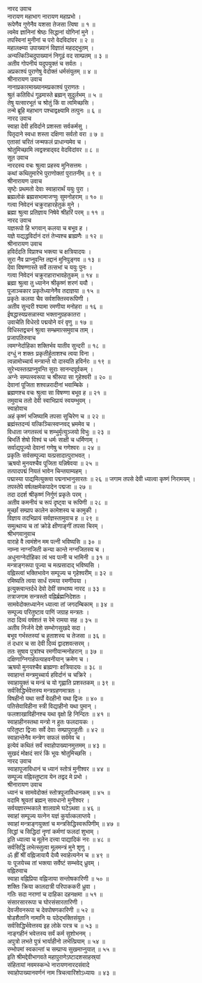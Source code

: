 नारद उवाच  
नारायण महाभाग नारायण महाप्रभो ।  
रूपेणैव गुणेनैव यशसा तेजसा त्विषा ॥ १ ॥  
त्वमेव ज्ञानिनां श्रेष्ठः सिद्धानां योगिनां मुने ।  
तपस्विनां मुनीनां च परो वेदविदांवर ॥ २ ॥  
महालक्ष्म्या उपाख्यानं विज्ञातं महदद्भुतम् ।  
अन्यत्किञ्चिदुपाख्यानं निगूढं वद साम्प्रतम् ॥ ३ ॥  
अतीव गोपनीयं यदुपयुक्तं च सर्वतः ।  
अप्रकाश्यं पुराणेषु वेदोक्तं धर्मसंयुतम् ॥ ४ ॥  
श्रीनारायण उवाच  
नानाप्रकारमाख्यानमप्रकाश्यं पुराणतः ।  
श्रुतं कतिविधं गूढमास्ते ब्रह्मन् सुदुर्लभम् ॥ ५ ॥  
तेषु यत्सारभूतं च श्रोतुं किं वा त्वमिच्छसि ।  
तन्मे ब्रूहि महाभाग पश्चाद्वक्ष्यामि तत्पुनः ॥ ६ ॥  
नारद उवाच  
स्वाहा देवी हविर्दाने प्रशस्ता सर्वकर्मसु ।  
पितृदाने स्वधा शस्ता दक्षिणा सर्वतो वरा ॥ ७ ॥  
एतासां चरितं जन्मफलं प्राधान्यमेव च ।  
श्रोतुमिच्छामि त्वद्वक्त्राद्‌वद वेदविदांवर ॥ ८ ॥  
सूत उवाच  
नारदस्य वचः श्रुत्वा प्रहस्य मुनिसत्तमः ।  
कथां कथितुमारेभे पुराणोक्तां पुरातनीम् ॥ ९ ॥  
श्रीनारायण उवाच  
सृष्टेः प्रथमतो देवाः स्वाहारार्थं ययुः पुरा ।  
ब्रह्मलोकं ब्रह्मसभामाजग्मुः सुमनोहराम् ॥ १० ॥  
गत्वा निवेदनं चक्रुराहारहेतुकं मुने ।  
ब्रह्मा श्रुत्वा प्रतिज्ञाय निषेवे श्रीहरिं परम् ॥ ११ ॥  
नारद उवाच  
यज्ञरूपो हि भगवान् कलया च बभूव ह ।  
यज्ञे यद्यद्धविर्दानं दत्तं तेभ्यश्च ब्राह्मणैः ॥ १२ ॥  
श्रीनारायण उवाच  
हविर्ददति विप्राश्च भक्त्या च क्षत्रियादयः ।  
सुरा नैव प्राप्नुवन्ति तद्दानं मुनिपुङ्‌गव ॥ १३ ॥  
देवा विषण्णास्ते सर्वे तत्सभां च ययुः पुनः ।  
गत्वा निवेदनं चक्रुराहाराभावहेतुकम् ॥ १४ ॥  
ब्रह्मा श्रुत्वा तु ध्यानेन श्रीकृष्णं शरणं ययौ ।  
पूजाञ्चकार प्रकृतेध्यानेनैव तदाज्ञया ॥ १५ ॥  
प्रकृतेः कलया चैव सर्वशक्तिस्वरूपिणी ।  
अतीव सुन्दरी श्यामा रमणीया मनोहरा ॥ १६ ॥  
ईषद्धास्यप्रसन्नास्या भक्तानुग्रहकातरा ।  
उवाचेति विधेरग्रे पद्मयोने वरं वृणु ॥ १७ ॥  
विधिस्तद्वचनं श्रुत्वा सम्भ्रमात्समुवाच ताम् ।  
प्रजापतिरुवाच  
त्वमग्नेर्दाहिका शक्तिर्भव यातीव सुन्दरी ॥ १८ ॥  
दग्धुं न शक्तः प्रकृतीर्हुताशश्च त्वया विना ।  
त्वन्नामोच्चार्य मन्त्रान्ते यो दास्यति हविर्नरः ॥ १९ ॥  
सुरेभ्यस्तत्प्राप्नुवन्ति सुराः सानन्दपूर्वकम् ।  
अग्नेः सम्पत्स्वरूपा च श्रीरूपा सा गृहेश्वरी ॥ २० ॥  
देवानां पूजिता शश्वन्नरादीनां भवाम्बिके ।  
ब्रह्मणश्च वचः श्रुत्वा सा विषण्णा बभूव ह ॥ २१ ॥  
तमुवाच ततो देवी स्वाभिप्रायं स्वयम्भुवम् ।  
स्वाहोवाच  
अहं कृष्णं भजिष्यामि तपसा सुचिरेण च ॥ २२ ॥  
ब्रह्मंस्तदन्यं यत्किञ्चित्स्वप्नवद्‌ भ्रममेव च ।  
विधाता जगतस्त्वं च शम्भुर्मृत्युञ्जयो विभुः ॥ २३ ॥  
बिभर्ति शेषो विश्वं च धर्मः साक्षी च धर्मिणाम् ।  
सर्वाद्यपूज्यो देवानां गणेषु च गणेश्वरः ॥ २४ ॥  
प्रकृतिः सर्वसम्पूज्या यत्प्रसादात्पुराभवत् ।  
ऋषयो मुनयश्चैव पूजिता यन्निषेवया ॥ २५ ॥  
तत्पादपद्मं नियतं भावेन चिन्तयाम्यहम् ।  
पद्मास्या पाद्यमित्युक्त्वा पद्मनाभानुसारतः ॥ २६ ॥
जगाम तपसे देवी ध्यात्वा कृष्णं निरामयम् ।  
तपस्तेपे वर्षलक्षमेकपादेन पद्मजा ॥ २७ ॥  
तदा ददर्श श्रीकृष्णं निर्गुणं प्रकृतेः परम् ।  
अतीव कमनीयं च रूपं दृष्ट्वा च रूपिणी ॥ २८ ॥  
मूर्च्छां सम्प्राप कालेन कामेशस्य च कामुकी ।  
विज्ञाय तदभिप्रायं सर्वज्ञस्तामुवाच ह ॥ २९ ॥  
समुत्थाप्य च तां क्रोडे क्षीणाङ्‌गीं तपसा चिरम् ।  
श्रीभगवानुवाच  
वाराहे वै त्वमंशेन मम पत्नी भविष्यसि ॥ ३० ॥  
नाम्ना नाग्नजिती कन्या कान्ते नग्नजितस्य च ।  
अधुनाग्नेर्दाहिका त्वं भव पत्नी च भामिनी ॥ ३१ ॥  
मन्त्राङ्‌गरूपा पूज्या च मत्प्रसादाद्‌ भविष्यसि ।  
वह्निस्त्वां भक्तिभावेन सम्पूज्य च गृहेश्वरीम् ॥ ३२ ॥  
रमिष्यति त्वया सार्धं रामया रमणीयया ।  
इत्युक्त्वान्तर्दधे देवो देवीं सम्भाष्य नारद ॥ ३३ ॥  
तत्राजगाम सन्त्रस्तो वह्निर्ब्रह्मनिदेशतः ।  
सामवेदोक्तध्यानेन ध्यात्वा तां जगदम्बिकाम् ॥ ३४ ॥  
सम्पूज्य परितुष्टाव पाणिं जग्राह मन्त्रतः ।  
तदा दिव्यं वर्षशतं स रेमे रामया सह ॥ ३५ ॥  
अतीव निर्जने देशे सम्भोगसुखदे सदा ।  
बभूव गर्भस्तस्यां च हुताशस्य च तेजसा ॥ ३६ ॥  
तं दधार च सा देवी दिव्यं द्वादशवत्सरम् ।  
ततः सुषाव पुत्रांश्च रमणीयान्मनोहरान् ॥ ३७ ॥  
दक्षिणाग्निगार्हपत्याहवनीयान् क्रमेण च ।  
ऋषयो मुनयश्चैव ब्राह्मणाः क्षत्रियादयः ॥ ३८ ॥  
स्वाहान्तं मन्त्रमुच्चार्य हविर्दानं च चक्रिरे ।  
स्वाहायुक्तं च मन्त्रं च यो गृह्णाति प्रशस्तकम् ॥ ३९ ॥  
सर्वसिद्धिर्भवेत्तस्य मन्त्रग्रहणमात्रतः ।  
विषहीनो यथा सर्पो वेदहीनो यथा द्विजः ॥ ४० ॥  
पतिसेवाविहीना स्त्री विद्याहीनो यथा पुमान् ।  
फलशाखाविहीनश्च यथा वृक्षो हि निन्दितः ॥ ४१ ॥  
स्वाहाहीनस्तथा मन्त्रो न हुतः फलदायकः ।  
परितुष्टा द्विजाः सर्वे देवाः सम्प्रापुराहुतीः ॥ ४२ ॥  
स्वाहान्तेनैव मन्त्रेण सफलं सर्वमेव च ।  
इत्येवं कथितं सर्वं स्वाहोपाख्यानमुत्तमम् ॥ ४३ ॥  
सुखदं मोक्षदं सारं किं भूयः श्रोतुमिच्छसि ।  
नारद उवाच  
स्वाहापूजाविधानं च ध्यानं स्तोत्रं मुनीश्वर ॥ ४४ ॥  
सम्पूज्य वह्निस्तुष्टाव येन तद्वद मे प्रभो ।  
श्रीनारायण उवाच  
ध्यानं च सामवेदोक्तं स्तोत्रपूजाविधानकम् ॥ ४५ ॥  
वदामि श्रूयतां ब्रह्मन् सावधानो मुनीश्वर ।  
सर्वयज्ञारम्भकाले शालग्रामे घटेऽथवा ॥ ४६ ॥  
स्वाहां सम्पूज्य यत्नेन यज्ञं कुर्यात्कलाप्तये ।  
स्वाहां मन्त्राङ्‌गयुक्तां च मन्त्रसिद्धिस्वरूपिणीम् ॥ ४७ ॥  
सिद्धां च सिद्धिदां नॄणां कर्मणां फलदां शुभाम् ।  
इति ध्यात्वा च मूलेन दत्त्वा पाद्यादिकं नरः ॥ ४८ ॥  
सर्वसिद्धिं लभेत्स्तुत्वा मूलमन्त्रं मुने शृणु ।  
ॐ ह्रीं श्रीं वह्निजायायै देव्यै स्वाहेत्यनेन च ॥ ४९ ॥  
यः पूजयेच्च तां भक्त्या सर्वेष्टं सम्भवेद्‌ ध्रुवम् ।  
वह्निरुवाच  
स्वाहा वह्निप्रिया वह्निजाया सन्तोषकारिणी ॥ ५० ॥  
शक्तिः क्रिया कालदात्री परिपाककरी ध्रुवा ।  
गतिः सदा नराणां च दाहिका दहनक्षमा ॥ ५१ ॥  
संसारसाररूपा च घोरसंसारतारिणी ।  
देवजीवनरूपा च देवपोषणकारिणी ॥ ५२ ॥  
षोडशैतानि नामानि यः पठेद्भक्तिसंयुतः ।  
सर्वसिद्धिर्भवेत्तस्य इह लोके परत्र च ॥ ५३ ॥  
नाङ्‌गहीनं भवेत्तस्य सर्वं कर्म सुशोभनम् ।  
अपुत्रो लभते पुत्रं भार्याहीनो लभेत्प्रियाम् ॥ ५४ ॥  
रम्भोपमां स्वकान्तां च सम्प्राप्य सुखमाप्नुयात् ॥ ५५ ॥  
इति श्रीमद्देवीभागवते महापुराणेऽष्टादशसाहस्र्यां  
संहितायां नवमस्कन्धे नारायणनारदसंवादे  
स्वाहोपाख्यानवर्णनं नाम त्रिचत्वारिंशोऽध्यायः ॥ ४३ ॥
